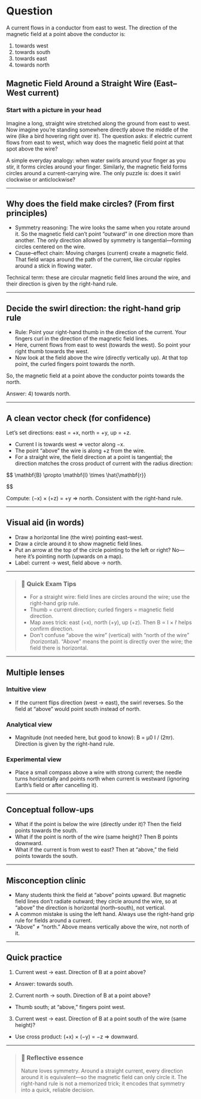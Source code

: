 # Question
A current flows in a conductor from east to west. The direction of the magnetic field at a point above the conductor is:  
1) towards west  
2) towards south  
3) towards east  
4) towards north

## Magnetic Field Around a Straight Wire (East–West current)

### Start with a picture in your head
Imagine a long, straight wire stretched along the ground from east to west. Now imagine you’re standing somewhere directly above the middle of the wire (like a bird hovering right over it). The question asks: if electric current flows from east to west, which way does the magnetic field point at that spot above the wire?

A simple everyday analogy: when water swirls around your finger as you stir, it forms circles around your finger. Similarly, the magnetic field forms circles around a current-carrying wire. The only puzzle is: does it swirl clockwise or anticlockwise?

---

## Why does the field make circles? (From first principles)
- Symmetry reasoning: The wire looks the same when you rotate around it. So the magnetic field can’t point “outward” in one direction more than another. The only direction allowed by symmetry is tangential—forming circles centered on the wire.
- Cause–effect chain: Moving charges (current) create a magnetic field. That field wraps around the path of the current, like circular ripples around a stick in flowing water.

Technical term: these are circular magnetic field lines around the wire, and their direction is given by the right-hand rule.

---

## Decide the swirl direction: the right-hand grip rule
- Rule: Point your right-hand thumb in the direction of the current. Your fingers curl in the direction of the magnetic field lines.
- Here, current flows from east to west (towards the west). So point your right thumb towards the west.
- Now look at the field above the wire (directly vertically up). At that top point, the curled fingers point towards the north.

So, the magnetic field at a point above the conductor points towards the north.

Answer: 4) towards north.

---

## A clean vector check (for confidence)
Let’s set directions: east = +x, north = +y, up = +z.
- Current I is towards west ⇒ vector along −x.
- The point “above” the wire is along +z from the wire.
- For a straight wire, the field direction at a point is tangential; the direction matches the cross product of current with the radius direction:

$$
\mathbf{B} \propto \mathbf{I} \times \hat{\mathbf{r}}

$$

Compute: (−x) × (+z) = +y ⇒ north. Consistent with the right-hand rule.

---

## Visual aid (in words)
- Draw a horizontal line (the wire) pointing east–west.
- Draw a circle around it to show magnetic field lines.
- Put an arrow at the top of the circle pointing to the left or right? No—here it’s pointing north (upwards on a map).
- Label: current → west, field above → north.

---

> ### 🧠 Quick Exam Tips
> - For a straight wire: field lines are circles around the wire; use the right-hand grip rule.
> - Thumb = current direction; curled fingers = magnetic field direction.
> - Map axes trick: east (+x), north (+y), up (+z). Then B ∝ I × r̂ helps confirm direction.
> - Don’t confuse “above the wire” (vertical) with “north of the wire” (horizontal). “Above” means the point is directly over the wire; the field there is horizontal.

---

## Multiple lenses

### Intuitive view
- If the current flips direction (west → east), the swirl reverses. So the field at “above” would point south instead of north.

### Analytical view
- Magnitude (not needed here, but good to know): B = μ0 I / (2πr). Direction is given by the right-hand rule.

### Experimental view
- Place a small compass above a wire with strong current; the needle turns horizontally and points north when current is westward (ignoring Earth’s field or after cancelling it).

---

## Conceptual follow-ups
- What if the point is below the wire (directly under it)? Then the field points towards the south.
- What if the point is north of the wire (same height)? Then B points downward.
- What if the current is from west to east? Then at “above,” the field points towards the south.

---

## Misconception clinic
- Many students think the field at “above” points upward. But magnetic field lines don’t radiate outward; they circle around the wire, so at “above” the direction is horizontal (north–south), not vertical.
- A common mistake is using the left hand. Always use the right-hand grip rule for fields around a current.
- “Above” ≠ “north.” Above means vertically above the wire, not north of it.

---

## Quick practice
1) Current west → east. Direction of B at a point above?
- Answer: towards south.

2) Current north → south. Direction of B at a point above?
- Thumb south; at “above,” fingers point west.

3) Current west → east. Direction of B at a point south of the wire (same height)?
- Use cross product: (+x) × (−y) = −z ⇒ downward.

---

> ### 🌱 Reflective essence
> Nature loves symmetry. Around a straight current, every direction around it is equivalent—so the magnetic field can only circle it. The right-hand rule is not a memorized trick; it encodes that symmetry into a quick, reliable decision.